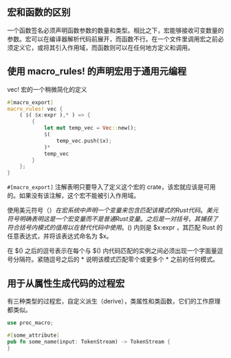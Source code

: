 ## 宏和函数的区别

一个函数签名必须声明函数参数的数量和类型。相比之下，宏能够接收可变数量的参数。宏可以在编译器解析代码前展开，而函数不行。在一个文件里调用宏之前必须定义它，或将其引入作用域，而函数则可以在任何地方定义和调用。

## 使用 macro_rules! 的声明宏用于通用元编程

vec! 宏的一个稍微简化的定义

```rust
#[macro_export]
macro_rules! vec {
    ( $( $x:expr ),* ) => {
        {
            let mut temp_vec = Vec::new();
            $(
                temp_vec.push($x);
            )*
            temp_vec
        }
    };
}
```

`#[macro_export]` 注解表明只要导入了定义这个宏的 crate，该宏就应该是可用的。如果没有该注解，这个宏不能被引入作用域。

使用美元符号（$）在宏系统中声明一个变量来包含匹配该模式的 Rust 代码。美元符号明确表明这是一个宏变量而不是普通 Rust 变量。之后是一对括号，其捕获了符合括号内模式的值用以在替代代码中使用。$() 内则是 $x:expr ，其匹配 Rust 的任意表达式，并将该表达式命名为 $x。

在 $() 之后的逗号表示在每个与 $() 内代码匹配的实例之间必须出现一个字面量逗号分隔符。紧随逗号之后的 * 说明该模式匹配零个或更多个 * 之前的任何模式。

## 用于从属性生成代码的过程宏

有三种类型的过程宏，自定义派生（derive），类属性和类函数，它们的工作原理都类似。

```rust
use proc_macro;

#[some_attribute]
pub fn some_name(input: TokenStream) -> TokenStream {
}
```